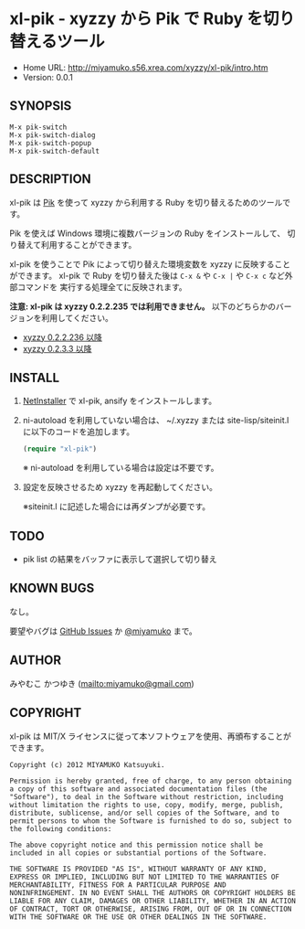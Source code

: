 # xl-pik - xyzzy から Pik で Ruby を切り替えるツール

* Home URL: <http://miyamuko.s56.xrea.com/xyzzy/xl-pik/intro.htm>
* Version: 0.0.1


## SYNOPSIS

```
M-x pik-switch
M-x pik-switch-dialog
M-x pik-switch-popup
M-x pik-switch-default
```


## DESCRIPTION

xl-pik は [Pik] を使って xyzzy から利用する Ruby を切り替えるためのツールです。

Pik を使えば Windows 環境に複数バージョンの Ruby をインストールして、
切り替えて利用することができます。

xl-pik を使うことで Pik によって切り替えた環境変数を xyzzy に反映することができます。
xl-pik で Ruby を切り替えた後は `C-x &` や `C-x |` や `C-x c` など外部コマンドを
実行する処理全てに反映されます。

**注意: xl-pik は xyzzy 0.2.2.235 では利用できません。**
以下のどちらかのバージョンを利用してください。

  * [xyzzy 0.2.2.236 以降]
  * [xyzzy 0.2.3.3 以降]


  [Pik]: https://github.com/vertiginous/pik
  [xyzzy 0.2.2.236 以降]: http://xyzzy-022.github.com
  [xyzzy 0.2.3.3 以降]: https://bitbucket.org/mumurik/xyzzy/wiki/Home


## INSTALL

1. [NetInstaller] で xl-pik, ansify をインストールします。

2. ni-autoload を利用していない場合は、
   ~/.xyzzy または site-lisp/siteinit.l に以下のコードを追加します。

    ```lisp
    (require "xl-pik")
    ```

    ※ ni-autoload を利用している場合は設定は不要です。

3. 設定を反映させるため xyzzy を再起動してください。

    ※siteinit.l に記述した場合には再ダンプが必要です。


## TODO

  * pik list の結果をバッファに表示して選択して切り替え


## KNOWN BUGS

なし。

要望やバグは [GitHub Issues] か [@miyamuko] まで。


## AUTHOR

みやむこ かつゆき (<mailto:miyamuko@gmail.com>)


## COPYRIGHT

xl-pik は MIT/X ライセンスに従って本ソフトウェアを使用、再頒布することができます。

    Copyright (c) 2012 MIYAMUKO Katsuyuki.

    Permission is hereby granted, free of charge, to any person obtaining
    a copy of this software and associated documentation files (the
    "Software"), to deal in the Software without restriction, including
    without limitation the rights to use, copy, modify, merge, publish,
    distribute, sublicense, and/or sell copies of the Software, and to
    permit persons to whom the Software is furnished to do so, subject to
    the following conditions:

    The above copyright notice and this permission notice shall be
    included in all copies or substantial portions of the Software.

    THE SOFTWARE IS PROVIDED "AS IS", WITHOUT WARRANTY OF ANY KIND,
    EXPRESS OR IMPLIED, INCLUDING BUT NOT LIMITED TO THE WARRANTIES OF
    MERCHANTABILITY, FITNESS FOR A PARTICULAR PURPOSE AND
    NONINFRINGEMENT. IN NO EVENT SHALL THE AUTHORS OR COPYRIGHT HOLDERS BE
    LIABLE FOR ANY CLAIM, DAMAGES OR OTHER LIABILITY, WHETHER IN AN ACTION
    OF CONTRACT, TORT OR OTHERWISE, ARISING FROM, OUT OF OR IN CONNECTION
    WITH THE SOFTWARE OR THE USE OR OTHER DEALINGS IN THE SOFTWARE.


  [NetInstaller]: http://www7a.biglobe.ne.jp/~hat/xyzzy/ni.html
  [GitHub Issues]: http://github.com/miyamuko/xl-pik/issues
  [@miyamuko]: http://twitter.com/home?status=%40miyamuko%20%23xyzzy%20xl-pik%3a%20
